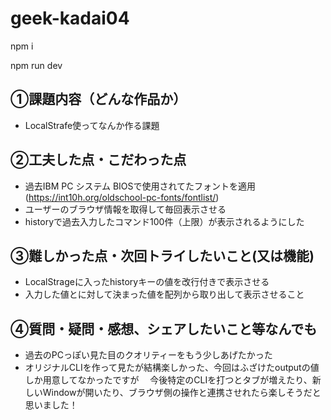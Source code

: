 # geek-kadai04
npm i

npm run dev

## ①課題内容（どんな作品か）

  - LocalStrafe使ってなんか作る課題

## ②工夫した点・こだわった点

  - 過去IBM PC システム BIOSで使用されてたフォントを適用(https://int10h.org/oldschool-pc-fonts/fontlist/)
  - ユーザーのブラウザ情報を取得して毎回表示させる
  - historyで過去入力したコマンド100件（上限）が表示されるようにした

## ③難しかった点・次回トライしたいこと(又は機能)

  - LocalStrageに入ったhistoryキーの値を改行付きで表示させる
  - 入力した値とに対して決まった値を配列から取り出して表示させること

## ④質問・疑問・感想、シェアしたいこと等なんでも

  - 過去のPCっぽい見た目のクオリティーをもう少しあげたかった
  - オリジナルCLIを作って見たが結構楽しかった、今回はふざけたoutputの値しか用意してなかったですが
  　今後特定のCLIを打つとタブが増えたり、新しいWindowが開いたり、ブラウザ側の操作と連携させれたら楽しそうだと思いました！





